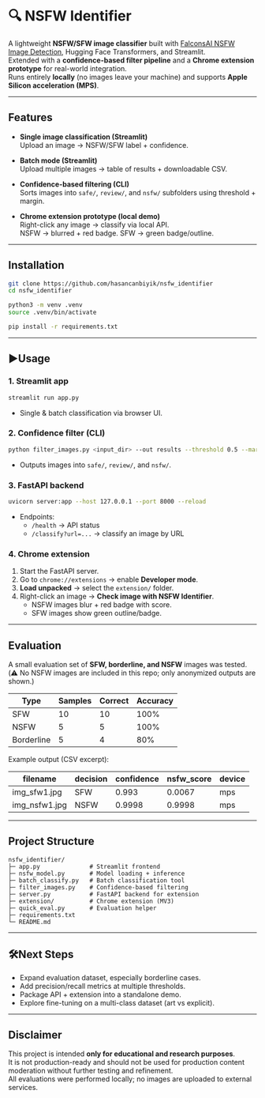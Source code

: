 # 🔍 NSFW Identifier

A lightweight **NSFW/SFW image classifier** built with [FalconsAI NSFW Image Detection](https://huggingface.co/Falconsai/nsfw_image_detection), Hugging Face Transformers, and Streamlit.  
Extended with a **confidence-based filter pipeline** and a **Chrome extension prototype** for real-world integration.  
Runs entirely **locally** (no images leave your machine) and supports **Apple Silicon acceleration (MPS)**.

---

## Features

- **Single image classification (Streamlit)**  
  Upload an image → NSFW/SFW label + confidence.

- **Batch mode (Streamlit)**  
  Upload multiple images → table of results + downloadable CSV.

- **Confidence-based filtering (CLI)**  
  Sorts images into `safe/`, `review/`, and `nsfw/` subfolders using threshold + margin.

- **Chrome extension prototype (local demo)**  
  Right-click any image → classify via local API.  
  NSFW → blurred + red badge. SFW → green badge/outline.

---

## Installation

```bash
git clone https://github.com/hasancanbiyik/nsfw_identifier
cd nsfw_identifier

python3 -m venv .venv
source .venv/bin/activate

pip install -r requirements.txt
```

---

## ▶Usage

### 1. Streamlit app
```bash
streamlit run app.py
```
- Single & batch classification via browser UI.

### 2. Confidence filter (CLI)
```bash
python filter_images.py <input_dir> --out results --threshold 0.5 --margin 0.1
```
- Outputs images into `safe/`, `review/`, and `nsfw/`.

### 3. FastAPI backend
```bash
uvicorn server:app --host 127.0.0.1 --port 8000 --reload
```
- Endpoints:  
  - `/health` → API status  
  - `/classify?url=...` → classify an image by URL  

### 4. Chrome extension
1. Start the FastAPI server.  
2. Go to `chrome://extensions` → enable **Developer mode**.  
3. **Load unpacked** → select the `extension/` folder.  
4. Right-click an image → **Check image with NSFW Identifier**.  
   - NSFW images blur + red badge with score.  
   - SFW images show green outline/badge.

---

## Evaluation

A small evaluation set of **SFW, borderline, and NSFW** images was tested.  
(⚠️ No NSFW images are included in this repo; only anonymized outputs are shown.)

| Type        | Samples | Correct | Accuracy |
|-------------|---------|---------|----------|
| SFW         | 10      | 10      | 100%     |
| NSFW        | 5       | 5       | 100%     |
| Borderline  | 5       | 4       | 80%      |

Example output (CSV excerpt):

| filename      | decision | confidence | nsfw_score | device |
|---------------|----------|-------------|------------|--------|
| img_sfw1.jpg  | SFW      | 0.993       | 0.0067     | mps    |
| img_nsfw1.jpg | NSFW     | 0.9998      | 0.9998     | mps    |

---

## Project Structure

```
nsfw_identifier/
├─ app.py              # Streamlit frontend
├─ nsfw_model.py       # Model loading + inference
├─ batch_classify.py   # Batch classification tool
├─ filter_images.py    # Confidence-based filtering
├─ server.py           # FastAPI backend for extension
├─ extension/          # Chrome extension (MV3)
├─ quick_eval.py       # Evaluation helper
├─ requirements.txt
└─ README.md
```

---

## 🛠Next Steps

- Expand evaluation dataset, especially borderline cases.  
- Add precision/recall metrics at multiple thresholds.  
- Package API + extension into a standalone demo.  
- Explore fine-tuning on a multi-class dataset (art vs explicit).  

---

## Disclaimer

This project is intended **only for educational and research purposes**.  
It is not production-ready and should not be used for production content moderation without further testing and refinement.  
All evaluations were performed locally; no images are uploaded to external services.
